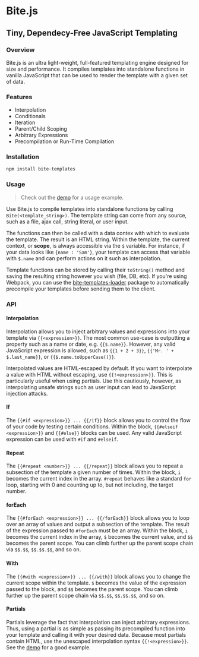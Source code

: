 # Bite.js
## Tiny, Dependecy-Free JavaScript Templating

### Overview

Bite.js is an ultra light-weight, full-featured templating engine designed for size and performance. It compiles templates into standalone functions in vanilla JavaScript that can be used to render the template with a given set of data.

### Features

* Interpolation
* Conditionals
* Iteration
* Parent/Child Scoping
* Arbitrary Expressions
* Precompilation or Run-Time Compilation

### Installation

```Bash
npm install bite-templates
```

### Usage

> Check out the [demo](https://sinova.github.io/Bite.js/#demo) for a usage example.

Use Bite.js to compile templates into standalone functions by calling `Bite(<template_string>)`. The template string can come from any source, such as a file, ajax call, string literal, or user input.

The functions can then be called with a data contex with which to evaluate the template. The result is an HTML string. Within the template, the current context, or **scope**, is always accessible via the `$` variable. For instance, if your data looks like `{name : 'Sam'}`, your template can access that variable with `$.name` and can perform actions on it such as interpolation.

Template functions can be stored by calling their `toString()` method and saving the resulting string however you wish (file, DB, etc). If you're using Webpack, you can use the [bite-templates-loader](https://github.com/Sinova/bite-templates-loader) package to automatically precompile your templates before sending them to the client.

### API

#### Interpolation

Interpolation allows you to inject arbitrary values and expressions into your template via `{{<expression>}}`. The most common use-case is outputting a property such as a name or date, e.g. `{{$.name}}`. However, any valid JavaScript expression is allowed, such as `{{1 + 2 + 3}}`, `{{'Mr. ' + $.last_name}}`, or `{{$.name.toUpperCase()}}`.

Interpolated values are HTML-escaped by default. If you want to interpolate a value with HTML without escaping, use `{{!<expression>}}`. This is particularly useful when using partials. Use this cautiously, however, as interpolating unsafe strings such as user input can lead to JavaScript injection attacks.

#### If

The `{{#if <expression>}} ... {{/if}}` block allows you to control the flow of your code by testing certain conditions. Within the block, `{{#elseif <expression>}}` and `{{#else}}` blocks can be used. Any valid JavaScript expression can be used with `#if` and `#elseif`.

#### Repeat

The `{{#repeat <number>}} ... {{/repeat}}` block allows you to repeat a subsection of the template a given number of times. Within the block, `i` becomes the current index in the array. `#repeat` behaves like a standard `for` loop, starting with 0 and counting up to, but not including, the target number.

#### forEach

The `{{#forEach <expression>}} ... {{/forEach}}` block allows you to loop over an array of values and output a subsection of the template. The result of the expression passed to `#forEach` must be an array. Within the block, `i` becomes the current index in the array, `$` becomes the current value, and `$$` becomes the parent scope. You can climb further up the parent scope chain via `$$.$$`, `$$.$$.$$`, and so on.

#### With

The `{{#with <expression>}} ... {{/with}}` block allows you to change the current scope within the template. `$` becomes the value of the expression passed to the block, and `$$` becomes the parent scope. You can climb further up the parent scope chain via `$$.$$`, `$$.$$.$$`, and so on.

#### Partials

Partials leverage the fact that interpolation can inject arbitrary expressions. Thus, using a partial is as simple as passing its precompiled function into your template and calling it with your desired data. Because most partials contain HTML, use the unescaped interpolation syntax `{{!<expression>}}`. See the [demo](https://sinova.github.io/Bite.js/#demo) for a good example.
